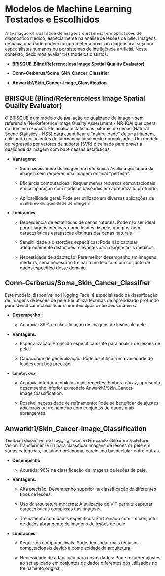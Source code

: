 # Modelos de Machine Learning Testados e Escolhidos

A avaliação da qualidade de imagens é essencial em aplicações de diagnóstico médico, especialmente na análise de lesões de pele. Imagens de baixa qualidade podem comprometer a precisão diagnóstica, seja por especialistas humanos ou por sistemas de inteligência artificial. Neste contexto, decidimos avaliar três modelos distintos:

- **BRISQUE (Blind/Referenceless Image Spatial Quality Evaluator)**

- **Conn-Cerberus/Soma_Skin_Cancer_Classifier**

- **Anwarkh1/Skin_Cancer-Image_Classification**

## BRISQUE (Blind/Referenceless Image Spatial Quality Evaluator)
O BRISQUE é um modelo de avaliação de qualidade de imagem sem referência (No-Reference Image Quality Assessment - NR-IQA) que opera no domínio espacial. Ele analisa estatísticas naturais de cenas (Natural Scene Statistics - NSS) para quantificar a "naturalidade" de uma imagem, utilizando coeficientes de luminância localmente normalizados. Um modelo de regressão por vetores de suporte (SVR) é treinado para prever a qualidade da imagem com base nessas estatísticas.

- **Vantagens:**

    - Sem necessidade de imagem de referência: Avalia a qualidade da imagem sem requerer uma imagem original "perfeita".

    - Eficiência computacional: Requer menos recursos computacionais em comparação com modelos baseados em aprendizado profundo.

    - Aplicabilidade geral: Pode ser utilizado em diversas aplicações de avaliação de qualidade de imagem.

- **Limitações:**

    - Dependência de estatísticas de cenas naturais: Pode não ser ideal para imagens médicas, como lesões de pele, que possuem características estatísticas distintas das cenas naturais.

    - Sensibilidade a distorções específicas: Pode não capturar adequadamente distorções relevantes para diagnósticos médicos.

    - Necessidade de adaptação: Para melhor desempenho em imagens médicas, seria necessário treinar o modelo com um conjunto de dados específico desse domínio.

## Conn-Cerberus/Soma_Skin_Cancer_Classifier
Este modelo, disponível no Hugging Face, é especializado na classificação de imagens de lesões de pele. Ele utiliza técnicas de aprendizado profundo para identificar e classificar diferentes tipos de lesões cutâneas.

- **Desempenho:**

    - Acurácia: 89% na classificação de imagens de lesões de pele.

- **Vantagens:**

    - Especialização: Projetado especificamente para análise de lesões de pele.

    - Capacidade de generalização: Pode identificar uma variedade de lesões com boa precisão.

- **Limitações:**

    - Acurácia inferior a modelos mais recentes: Embora eficaz, apresenta desempenho inferior ao modelo Anwarkh1/Skin_Cancer-Image_Classification.

    - Possível necessidade de refinamento: Pode se beneficiar de ajustes adicionais ou treinamento com conjuntos de dados mais abrangentes.

## Anwarkh1/Skin_Cancer-Image_Classification
Também disponível no Hugging Face, este modelo utiliza a arquitetura Vision Transformer (ViT) para classificar imagens de lesões de pele em várias categorias, incluindo melanoma, carcinoma basocelular, entre outras.

- **Desempenho:**

    - Acurácia: 96% na classificação de imagens de lesões de pele.

- **Vantagens:**

    - Alta precisão: Desempenho superior na classificação de diferentes tipos de lesões.

    - Uso de arquitetura moderna: A utilização de ViT permite capturar características complexas das imagens.

    - Treinamento com dados específicos: Foi treinado com um conjunto de dados abrangente de imagens de lesões de pele.

- **Limitações:**

    - Requisitos computacionais: Pode demandar mais recursos computacionais devido à complexidade da arquitetura.

    - Necessidade de adaptação para novos dados: Pode requerer ajustes ao ser aplicado em conjuntos de dados diferentes dos utilizados no treinamento original.
